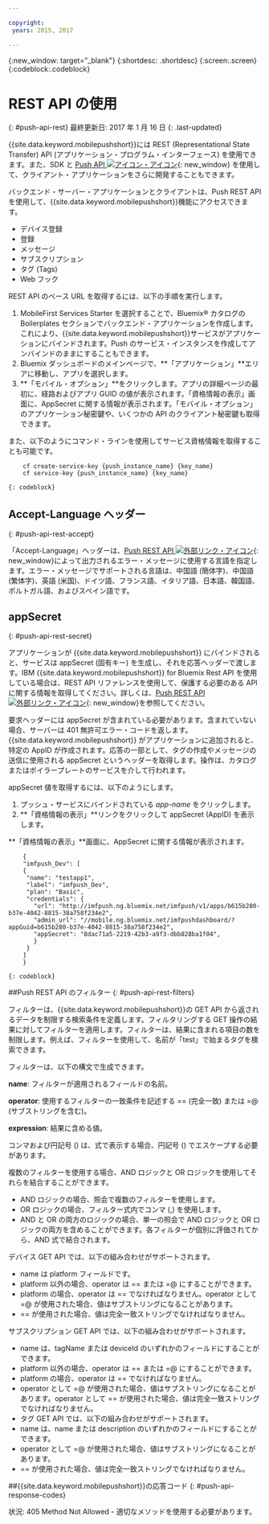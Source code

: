 ```yaml
---

copyright:
 years: 2015, 2017

---
```


{:new_window: target="_blank"}
{:shortdesc: .shortdesc}
{:screen:.screen}
{:codeblock:.codeblock}

# REST API の使用
{: #push-api-rest}
最終更新日: 2017 年 1 月 16 日
{: .last-updated}

{{site.data.keyword.mobilepushshort}}には REST (Representational State Transfer) API (アプリケーション・プログラム・インターフェース) を使用できます。また、SDK と [Push API ![アイコン・アイコン](../../icons/launch-glyph.svg "外部リンク・アイコン")](https://mobile.{DomainName}/imfpush/){: new_window} を使用して、クライアント・アプリケーションをさらに開発することもできます。

バックエンド・サーバー・アプリケーションとクライアントは、Push REST API を使用して、{{site.data.keyword.mobilepushshort}}機能にアクセスできます。

- デバイス登録
- 登録
- メッセージ
- サブスクリプション
- タグ (Tags)
- Web フック

REST API のベース URL を取得するには、以下の手順を実行します。

1. MobileFirst Services Starter を選択することで、Bluemix® カタログの Boilerplates セクションでバックエンド・アプリケーションを作成します。これにより、{{site.data.keyword.mobilepushshort}}サービスがアプリケーションにバインドされます。Push のサービス・インスタンスを作成してアンバインドのままにすることもできます。 
1. Bluemix ダッシュボードのメインページで、**「アプリケーション」**エリアに移動し、アプリを選択します。
3. **「モバイル・オプション」**をクリックします。アプリの詳細ページの最初に、経路およびアプリ GUID の値が表示されます。「資格情報の表示」画面に、AppSecret に関する情報が表示されます。「モバイル・オプション」のアプリケーション秘密鍵や、いくつかの API のクライアント秘密鍵も取得できます。

また、以下のようにコマンド・ラインを使用してサービス資格情報を取得することも可能です。

```
    cf create-service-key {push_instance_name} {key_name}
    cf service-key {push_instance_name} {key_name}
```
	{: codeblock}

## Accept-Language ヘッダー
{: #push-api-rest-accept}

「Accept-Language」ヘッダーは、[Push REST API ![外部リンク・アイコン](../../icons/launch-glyph.svg "外部リンク・アイコン")](https://mobile.{DomainName}/imfpush/){: new_window}によって出力されるエラー・メッセージに使用する言語を指定します。エラー・メッセージでサポートされる言語は、中国語 (簡体字)、中国語 (繁体字)、英語 (米国)、ドイツ語、フランス語、イタリア語、日本語、韓国語、ポルトガル語、およびスペイン語です。

## appSecret 
{: #push-api-rest-secret}

アプリケーションが {{site.data.keyword.mobilepushshort}} にバインドされると、サービスは appSecret (固有キー) を生成し、それを応答ヘッダーで渡します。IBM {{site.data.keyword.mobilepushshort}} for Bluemix Rest API を使用している場合は、REST API リファレンスを使用して、保護する必要のある API に関する情報を取得してください。詳しくは、[Push REST API ![外部リンク・アイコン](../../icons/launch-glyph.svg "外部リンク・アイコン")](https://mobile.{DomainName}/imfpush/){: new_window}を参照してください。

要求ヘッダーには appSecret が含まれている必要があります。含まれていない場合、サーバーは 401 無許可エラー・コードを返します。{{site.data.keyword.mobilepushshort}} がアプリケーションに追加されると、特定の AppID が作成されます。応答の一部として、タグの作成やメッセージの送信に使用される appSecret というヘッダーを取得します。操作は、カタログまたはボイラープレートのサービスを介して行われます。

appSecret 値を取得するには、以下のようにします。

1. プッシュ・サービスにバインドされている *app-name* をクリックします。
2. **「資格情報の表示」**リンクをクリックして appSecret (AppID) を表示します。

**「資格情報の表示」**画面に、AppSecret に関する情報が表示されます。
```
	{
    "imfpush_Dev": [
    {
     "name": "testapp1",
     "label": "imfpush_Dev",
     "plan": "Basic",
     "credentials": {
       "url": "http://imfpush.ng.bluemix.net/imfpush/v1/apps/b615b280-b37e-4042-8815-38a758f234e2",
       "admin_url": "//mobile.ng.bluemix.net/imfpushdashboard/?appGuid=b615b280-b37e-4042-8815-38a758f234e2",
       "appSecret": "8dac71a5-2219-42b3-a9f3-dbb828ba1f04",
       }
     }
    ]
    }
```
	{: codeblock} 


##Push REST API のフィルター
{: #push-api-rest-filters}

フィルターは、{{site.data.keyword.mobilepushshort}}の GET API から返されるデータを制限する検索条件を定義します。フィルタリングする GET 操作の結果に対してフィルターを適用します。フィルターは、結果に含まれる項目の数を制限します。例えば、フィルターを使用して、名前が「test」で始まるタグを検索できます。 

フィルターは、以下の構文で生成できます。

**name**: フィルターが適用されるフィールドの名前。

**operator**: 使用するフィルターの一致条件を記述する == (完全一致) または =@ (サブストリングを含む)。

**expression**: 結果に含める値。

コンマおよび円記号 () は、式で表示する場合、円記号 () でエスケープする必要があります。

複数のフィルターを使用する場合、AND ロジックと OR ロジックを使用してそれらを結合することができます。

- AND ロジックの場合、照会で複数のフィルターを使用します。
- OR ロジックの場合、フィルター式内でコンマ (,) を使用します。
- AND と OR の両方のロジックの場合、単一の照会で AND ロジックと OR ロジックの両方を含めることができます。各フィルターが個別に評価されてから、AND 式で結合されます。

デバイス GET API では、以下の組み合わせがサポートされます。
- name は platform フィールドです。
- platform 以外の場合、operator は == または =@ にすることができます。
- platform の場合、operator は == でなければなりません。operator として =@ が使用された場合、値はサブストリングになることがあります。
- == が使用された場合、値は完全一致ストリングでなければなりません。

サブスクリプション GET API では、以下の組み合わせがサポートされます。

- name は、tagName または deviceId のいずれかのフィールドにすることができます。
- platform 以外の場合、operator は == または =@ にすることができます。
- platform の場合、operator は == でなければなりません。
- operator として =@ が使用された場合、値はサブストリングになることがあります。operator として == が使用された場合、値は完全一致ストリングでなければなりません。
- タグ GET API では、以下の組み合わせがサポートされます。
- name は、name または description のいずれかのフィールドにすることができます。
- operator として =@ が使用された場合、値はサブストリングになることがあります。
- == が使用された場合、値は完全一致ストリングでなければなりません。


##{{site.data.keyword.mobilepushshort}}の応答コード
{: #push-api-response-codes}

状況: 405 Method Not Allowed - 適切なメソッドを使用する必要があります。
